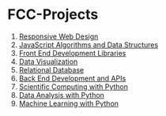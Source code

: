 # FCC-Projects

1. [Responsive Web Design](https://www.freecodecamp.org/certification/michaelwsd/responsive-web-design)
2. [JavaScript Algorithms and Data Structures]()
3. [Front End Development Libraries]()
4. [Data Visualization]()
5. [Relational Database]()
6. [Back End Development and APIs]()
7. [Scientific Computing with Python]()
8. [Data Analysis with Python]()
9. [Machine Learning with Python]()
